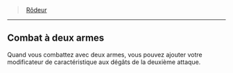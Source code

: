 ﻿---
!Generic
Id: ranger_hd.md#combat-à-deux-armes
ParentLink: ranger_hd.md#rôdeur
Name: Combat à deux armes
ParentName: Rôdeur
NameLevel: 2
Attributes: {}
---
> [Rôdeur](hd_ranger.md)

---

## Combat à deux armes

Quand vous combattez avec deux armes, vous pouvez ajouter votre modificateur de caractéristique aux dégâts de la deuxième attaque.

